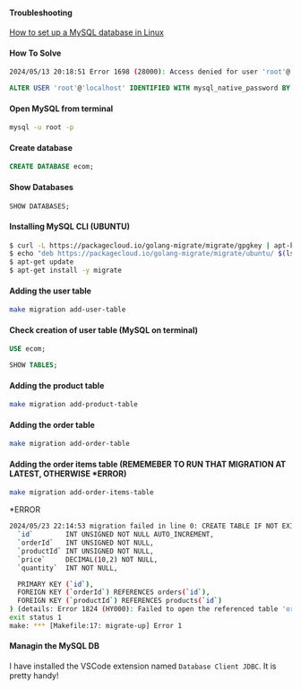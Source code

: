 #### Troubleshooting

[How to set up a MySQL database in Linux ](https://www.techtarget.com/searchdatacenter/tip/How-to-set-up-a-MySQL-database-in-Linux)

#### How To Solve

```bash
2024/05/13 20:18:51 Error 1698 (28000): Access denied for user 'root'@'localhost'
```

```sql
ALTER USER 'root'@'localhost' IDENTIFIED WITH mysql_native_password BY 'root';
```

#### Open MySQL from terminal

```bash
mysql -u root -p
```

#### Create database

```sql
CREATE DATABASE ecom;
```

#### Show Databases

```sql
SHOW DATABASES;
```

#### Installing MySQL CLI (UBUNTU)

```bash
$ curl -L https://packagecloud.io/golang-migrate/migrate/gpgkey | apt-key add -
$ echo "deb https://packagecloud.io/golang-migrate/migrate/ubuntu/ $(lsb_release -sc) main" > /etc/apt/sources.list.d/migrate.list
$ apt-get update
$ apt-get install -y migrate
```

#### Adding the user table

```bash
make migration add-user-table
```

#### Check creation of user table (MySQL on terminal)

```sql
USE ecom;

SHOW TABLES;
```

#### Adding the product table

```bash
make migration add-product-table
```

#### Adding the order table

```bash
make migration add-order-table
```

#### Adding the order items table (REMEMEBER TO RUN THAT MIGRATION AT LATEST, OTHERWISE \*ERROR)

```bash
make migration add-order-items-table
```

\*ERROR

```bash
2024/05/23 22:14:53 migration failed in line 0: CREATE TABLE IF NOT EXISTS `order_items` (
  `id`        INT UNSIGNED NOT NULL AUTO_INCREMENT,
  `orderId`   INT UNSIGNED NOT NULL,
  `productId` INT UNSIGNED NOT NULL,
  `price`     DECIMAL(10,2) NOT NULL,
  `quantity`  INT NOT NULL,

  PRIMARY KEY (`id`),
  FOREIGN KEY (`orderId`) REFERENCES orders(`id`),
  FOREIGN KEY (`productId`) REFERENCES products(`id`)
) (details: Error 1824 (HY000): Failed to open the referenced table 'orders')
exit status 1
make: *** [Makefile:17: migrate-up] Error 1
```

#### Managin the MySQL DB

I have installed the VSCode extension named `Database Client JDBC`. It is pretty handy!
